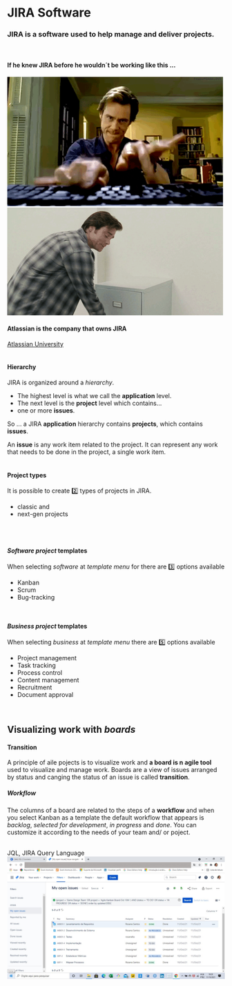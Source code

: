 # JIRA Software


### JIRA is a software used to help manage and deliver projects.
<br />

#### If he knew JIRA before he wouldn´t be working like this ...
![Timeline](https://github.com/RosanaFSS/JIRA/blob/main/Practices/Answer%20giphy%20(1).gif) ![Timeline](https://github.com/RosanaFSS/JIRA/blob/main/Practices/Reports%20giphy%20(1).gif)
#### Atlassian is the company that owns JIRA 
[Atlassian University](https://www.atlassian.com/university)
<br />
<br />

#### Hierarchy
JIRA is organized around a *hierarchy*.

- The highest level is what we call the **application** level.
- The next level is the **project** level which contains...
- one or more **issues**.

So ... a JIRA **application** hierarchy contains **projects**, which contains **issues**.

An **issue** is any work item related to the project.
It can represent any work that needs to be done in the project, a single work item.
<br />
<br />

#### Project types
It is possible to create 2️⃣ types of projects in JIRA.
- classic and
- next-gen projects
<br />
<br />


#### _Software project_ templates
When selecting _software_ at _template menu_ for there are 3️⃣ options available 
- Kanban
- Scrum
- Bug-tracking
<br />

#### _Business project_ templates
When selecting _business_ at _template menu_ there are :five: options available 
- Project management
- Task tracking
- Process control
- Content management
- Recruitment
- Document approval
<br />

## Visualizing work with _boards_
#### Transition
A principle of aile pojects is to visualize work and **a board is n agile tool** used to visualize and manage work. 
Boards are a view of issues arranged by status and canging the status of an issue is called **transition**.
<br />

##### Workflow
The columns of a board are related to the steps of a **workflow** and when you select Kanban as a template the default workflow that appears is _backlog_, _selected for development_, _in progress_ and _done_. You can customize it according to the needs of your team and/ or poject.
<br />
<br />

JQL, JIRA Query Language
![Practice](https://github.com/RosanaFSS/JIRA/blob/main/Practices/JQL%20practice%2011th%20Oct.jpg)

